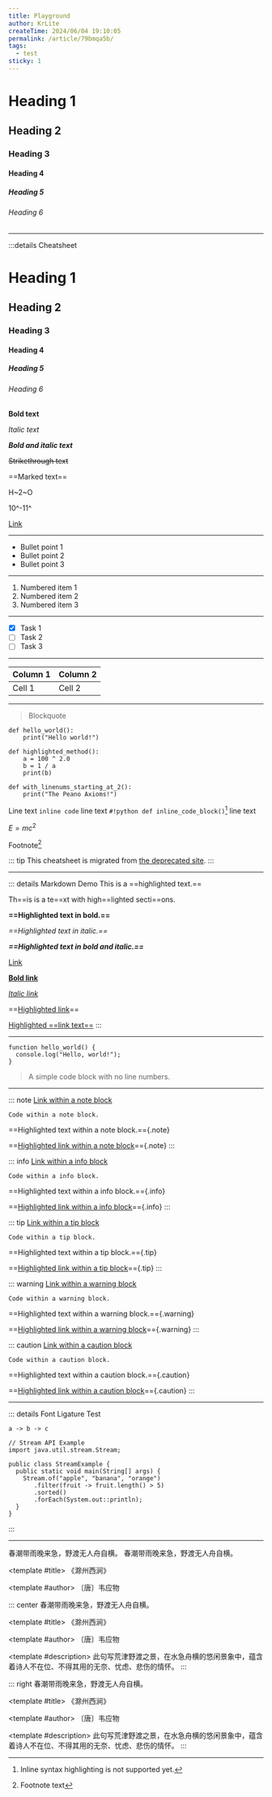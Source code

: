 ```yaml
---
title: Playground
author: KrLite
createTime: 2024/06/04 19:10:05
permalink: /article/79bmqa5b/
tags:
  - test
sticky: 1
---
```


# Heading 1

## Heading 2

### Heading 3

#### Heading 4

##### Heading 5

###### Heading 6

---

:::details Cheatsheet

# Heading 1

## Heading 2

### Heading 3

#### Heading 4

##### Heading 5

###### Heading 6

**Bold text**

_Italic text_

**_Bold and italic text_**

~~Strikethrough text~~

==Marked text==

H~2~O

10^-11^

[Link](https://google.com)

---

- Bullet point 1
- Bullet point 2
- Bullet point 3

---

1. Numbered item 1
2. Numbered item 2
3. Numbered item 3

---

- [x] Task 1
- [ ] Task 2
- [ ] Task 3

---

| Column 1 | Column 2 |
| -------- | -------- |
| Cell 1   | Cell 2   |

---

> Blockquote

```python{4-7}:no-line-numbers
def hello_world():
    print("Hello world!")

def highlighted_method():
	a = 100 ^ 2.0
	b = 1 / a
	print(b)
```

```python:line-numbers=2
def with_linenums_starting_at_2():
	print("The Peano Axioms!")
```

Line text `inline code` line text `#!python def inline_code_block()`[^inline_syntax_highlight] line text

[^inline_syntax_highlight]: Inline syntax highlighting is not supported yet.

$E = mc^2$

Footnote[^footnote]

[^footnote]: Footnote text

::: tip
This cheatsheet is migrated from [the deprecated site](https://github.com/KrLite/BrokenThoughts/blob/main/docs/cheatsheet.md?plain=1).
:::

---

::: details Markdown Demo
This is a ==highlighted text.==

Th==is is a te==xt with high==lighted secti==ons.

**==Highlighted text in bold.==**

_==Highlighted text in italic.==_

_**==Highlighted text in bold and italic.==**_

[Link](https://www.google.com)

**[Bold link](https://www.google.com)**

_[Italic link](https://www.google.com)_

==[Highlighted link](https://www.google.com)==

[Highlighted ==link text==](https://www.google.com)
:::

---

```typescript:no-line-numbers
function hello_world() {
  console.log("Hello, world!");
}
```

> A simple code block with no line numbers.

---

::: note
[Link within a note block](https://www.google.com)

`Code within a note block.`

==Highlighted text within a note block.=={.note}

==[Highlighted link within a note block](https://www.google.com)=={.note}
:::

::: info
[Link within a info block](https://www.google.com)

`Code within a info block.`

==Highlighted text within a info block.=={.info}

==[Highlighted link within a info block](https://www.google.com)=={.info}
:::

::: tip
[Link within a tip block](https://www.google.com)

`Code within a tip block.`

==Highlighted text within a tip block.=={.tip}

==[Highlighted link within a tip block](https://www.google.com)=={.tip}
:::

::: warning
[Link within a warning block](https://www.google.com)

`Code within a warning block.`

==Highlighted text within a warning block.=={.warning}

==[Highlighted link within a warning block](https://www.google.com)=={.warning}
:::

::: caution
[Link within a caution block](https://www.google.com)

`Code within a caution block.`

==Highlighted text within a caution block.=={.caution}

==[Highlighted link within a caution block](https://www.google.com)=={.caution}
:::

---

::: details Font Ligature Test

`a -> b -> c`

```java:no-line-numbers
// Stream API Example
import java.util.stream.Stream;

public class StreamExample {
  public static void main(String[] args) {
    Stream.of("apple", "banana", "orange")
       .filter(fruit -> fruit.length() > 5)
       .sorted()
       .forEach(System.out::println);
  }
}
```

:::

---

<Classic>
</Classic>

<Classic>
春潮带雨晚来急，野渡无人舟自横。
</Classic>

<Classic link="https://so.gushiwen.cn/mingju/juv_f9df0045bd8d.aspx" authorLink="https://so.gushiwen.cn/authorv_00ea9cc9fdbf.aspx">
春潮带雨晚来急，野渡无人舟自横。

<template #title>
《滁州西涧》
</template>

<template #author>
〔唐〕韦应物
</template>
</Classic>

::: center
<Classic link="https://so.gushiwen.cn/mingju/juv_f9df0045bd8d.aspx" authorLink="https://so.gushiwen.cn/authorv_00ea9cc9fdbf.aspx">
春潮带雨晚来急，野渡无人舟自横。

<template #title>
《滁州西涧》
</template>

<template #author>
〔唐〕韦应物
</template>

<template #description>
此句写荒津野渡之景，在水急舟横的悠闲景象中，蕴含着诗人不在位、不得其用的无奈、忧虑、悲伤的情怀。
</template>
</Classic>
:::

::: right
<Classic link="https://so.gushiwen.cn/mingju/juv_f9df0045bd8d.aspx" authorLink="https://so.gushiwen.cn/authorv_00ea9cc9fdbf.aspx">
春潮带雨晚来急，野渡无人舟自横。

<template #title>
《滁州西涧》
</template>

<template #author>
〔唐〕韦应物
</template>

<template #description>
此句写荒津野渡之景，在水急舟横的悠闲景象中，蕴含着诗人不在位、不得其用的无奈、忧虑、悲伤的情怀。
</template>
</Classic>
:::
